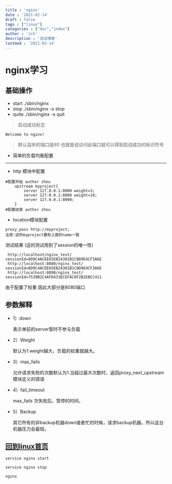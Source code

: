 ```yaml
---
title : 'nginx'
date : '2021-02-14'
draft : false
tags : ["linux"]
categories : ["doc","index"]
author : 'zch'
description : '测试博客'
lastmod : '2021-02-14'
---
```


# nginx学习

##  基础操作
+ start ./sbin/nginx
+ stop  ./sbin/nginx -s stop 
+ quite ./sbin/nginx -s quit 

> 启动成功标志
```
Welcome to nginx!
```

>  默认监听的端口是80 也就是说访问此端口就可以得到启动成功的标识符号
+ 简单的负载均衡配置
------------------------
+ http 模块中配置
```
#配置开始 author zhou
	upstream myproject{
		server 127.0.0.1:8000 weight=3;
		server 127.0.0.1:8080 weight=10;
		server 127.0.0.1:8090;
	}
#配置结束 author zhou
```
 + location模块配置
 ```
 proxy_pass http://myproject;
 注意:这的myproject要和上面的name一致
```
 测试结果 (这的测试用到了session的唯一性)
 
     http://localhost/nginx_test/ sessionId=8D9C4ACEE65EB24301B1C0D9E4CF3A6E
     http://localhost:8080/nginx_test/ sessionId=8D9C4ACEE65EB24301B1C0D9E4CF3A6E
     http://localhost:8090/nginx_test/ sessionId=7539B2C4AFD433ECEFAC8F2B2EBCC411
     
 由于配置了权重 因此大部分是8080端口
 ## 参数解释
 + 1）down
 
     表示单前的server暂时不参与负载
 
+ 2）Weight
 
     默认为1.weight越大，负载的权重就越大。
 
+ 3）max_fails
 
     允许请求失败的次数默认为1.当超过最大次数时，返回proxy_next_upstream 模块定义的错误
 
+ 4）fail_timeout
 
     max_fails 次失败后，暂停的时间。
 
+ 5）Backup
 
     其它所有的非backup机器down或者忙的时候，请求backup机器。所以这台机器压力会最轻。
     
##  [回到linux首页](index.md)

```
service nginx start

service nginx stop

nginx
```
 

